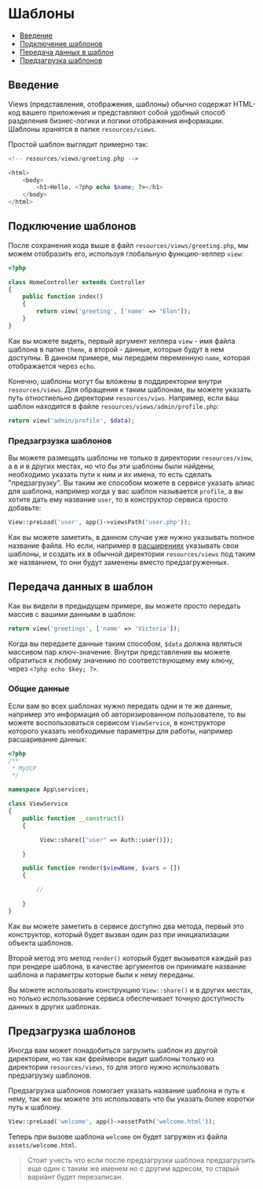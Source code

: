 # Шаблоны

- [Введение](#Введение)
- [Подключение шаблонов](#Подключение-шаблонов)
- [Передача данных в шаблон](#Передача-данных-в-шаблон)
- [Предзагрузка шаблонов](#Предзагрузка-шаблонов)

<a name="Введение"></a>
## Введение

Views (представления, отображения, шаблоны) обычно содержат HTML-код вашего приложения и представляют собой удобный способ разделения бизнес-логики и логики отображения информации. Шаблоны хранятся в папке `resources/views`.

Простой шаблон выглядит примерно так:
```php
<!-- resources/views/greeting.php -->

<html>
    <body>
        <h1>Hello, <?php echo $name; ?></h1>
    </body>
</html>
```

<a name="Подключение-шаблонов"></a>
## Подключение шаблонов

После сохранения кода выше в файл `resources/views/greeting.php`, мы можем отобразить его, используя глобальную функцию-хелпер `view`:
```php
<?php

class HomeController extends Controller
{
    public function index()
    {
        return view('greeting', ['name' => "Elon"]);
    }
}
```
Как вы можете видеть, первый аргумент хелпера `view` - имя файла шаблона в папке `theme`, а второй - данные, которые будут в нем доступны. В данном примере, мы передаем переменную `name`, которая отображается через `echo`.

Конечно, шаблоны могут бы вложены в поддиректории внутри `resources/views`. Для обращения к таким шаблонам, вы можете указать путь отностиельно директории `resources/viws`. Например, если ваш шаблон находится в файле `resources/views/admin/profile.php`:
```php
return view('admin/profile', $data);
```

### Предзагрзузка шаблонов

Вы можете размещать шаблоны не только в директории `resources/view`, а в и в других местах, но что бы эти шаблоны
были найдены, необходимо указать пути к ним и их имена, то есть сделать "предзагрузку". Вы таким же способом можете в сервисе 
указать алиас для шаблона, например когда у вас шаблон называется `profile`, а вы хотите дать ему название `user`, то в конструктор сервиса просто добавьте:

```php
View::preLoad('user', app()->viewsPath('user.php'));
```

Как вы можете заметить, в данном случае уже нужно указывать полное название файла. Но если, например в <a href="/5.7/extensions">расширениях</a> указывать свои шаблоны,
и создать их в обычной директории `resources/views` под таким же названием, то они будут заменены вместо предзагруженных.

<a name="Передача-данных-в-шаблон"></a>
## Передача данных в шаблон

Как вы видели в предыдущем примере, вы можете просто передать массив с вашими данными в шаблон:
```php
return view('greetings', ['name' => 'Victoria']);
```
Когда вы передаете данные таким способом, `$data` должна являться массивом пар ключ-значение. Внутри представления вы можете обратиться к любому значению по соответствующему ему ключу, через `<?php echo $key; ?>`.

### Общие данные

Если вам во всех шаблонах нужно передать одни и те же данные, например это информация об авторизированном пользователе, то вы можете воспользоваться сервисом `ViewService`, в конструкторе
которого указать необходимые параметры для работы, например расшаривание данных:

```php
<?php
/**
 * MyUCP
 */

namespace App\services;

class ViewService
{
    public function __construct()
    {

         View::share(["user" => Auth::user()]);

    }

    public function render($viewName, $vars = [])
    {

        //

    }
}
```

Как вы можете заметить в сервисе доступно два метода, первый это конструктор, который будет вызван один раз при инициализации объекта шаблонов.

Второй метод это метод `render()` который будет вызыватся каждый раз при рендере шаблона, в качестве аргументов он принимате название шаблона и параметры которые были к нему переданы.

Вы можете использовать конструкцию `View::share()` и в других местах, но только использование сервиса обеспечивает точную доступность данных в других шаблонах.

<a name="Предзагрузка-шаблонов"></a>
## Предзагрузка шаблонов

Иногда вам может понадобиться загрузить шаблон из другой директории, но так как фреймворк видит шаблоны только из директории
`resources/views`, то для этого нужно использовать предзагрузку шаблонов.

Предзагрузка шаблонов помогает указать название шаблона и путь к нему, так же вы можете это использовать что бы указать более коротки путь к шаблону.

```php
View::preLoad('welcome', app()->assetPath('welcome.html'));
```

Теперь при вызове шаблона `welcome` он будет загружен из файла `assets/welcome.html`.

> Стоит учесть что если после предзагрузки шаблона предзагрузить еще один с таким же именем но с другим адресом, то старый вариант будет перезаписан.